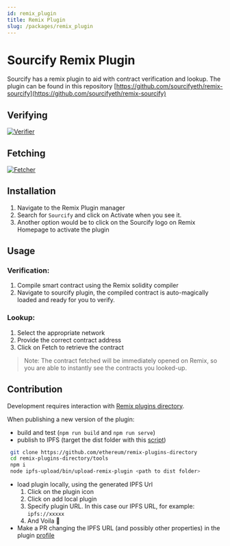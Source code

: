 ```yaml
---
id: remix_plugin
title: Remix Plugin
slug: /packages/remix_plugin
---
```


# Sourcify Remix Plugin

Sourcify has a remix plugin to aid with contract verification and lookup.
The plugin can be found in this repository [https://github.com/sourcifyeth/remix-sourcify](https://github.com/sourcifyeth/remix-sourcify)

## Verifying
[![Verifier](https://cdn.loom.com/sessions/thumbnails/b203977174b3444ea5b223ae45250580-with-play.gif)](https://www.loom.com/share/b203977174b3444ea5b223ae45250580 "Verifier")

## Fetching
[![Fetcher](https://cdn.loom.com/sessions/thumbnails/5b6cb81a9fae4dd1ad3cee6a1e658af1-with-play.gif)](https://www.loom.com/share/5b6cb81a9fae4dd1ad3cee6a1e658af1 "Fetcher")

## Installation
1. Navigate to the Remix Plugin manager
2. Search for `Sourcify` and click on Activate when you see it.
3. Another option would be to click on the Sourcify logo on Remix Homepage to activate the plugin

## Usage

### Verification:
1. Compile smart contract using the Remix solidity compiler
2. Navigate to sourcify plugin, the compiled contract is auto-magically loaded and ready for you to verify.

### Lookup:
1. Select the appropriate network
2. Provide the correct contract address
3. Click on Fetch to retrieve the contract

> Note: The contract fetched will be immediately opened on Remix, so you are able to instantly see the contracts you looked-up.

## Contribution

Development requires interaction with [Remix plugins directory](https://github.com/ethereum/remix-plugins-directory).

When publishing a new version of the plugin:
 - build and test (`npm run build` and `npm run serve`)
 - publish to IPFS (target the dist folder with this [script](https://github.com/ethereum/remix-plugins-directory/blob/master/tools/ipfs-upload/bin/upload-remix-plugin))

 ```bash
  git clone https://github.com/ethereum/remix-plugins-directory
  cd remix-plugins-directory/tools
  npm i
  node ipfs-upload/bin/upload-remix-plugin <path to dist folder>
 ```

 - load plugin locally, using the generated IPFS Url
    1. Click on the plugin icon
    2. Click on add local plugin
    3. Specify plugin URL. In this case our IPFS URL, for example: `ipfs://xxxxx`
    4. And Voila 🎉
 - Make a PR changing the IPFS URL (and possibly other properties) in the plugin [profile](https://github.com/ethereum/remix-plugins-directory/blob/master/plugins/source-verifier/profile.json)